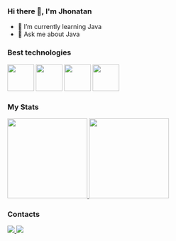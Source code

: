 ### Hi there 👋, I'm Jhonatan
- 🌱 I’m currently learning Java
- 💬 Ask me about Java

### Best technologies
<div>
  <img src="https://cdn.jsdelivr.net/gh/devicons/devicon/icons/java/java-original-wordmark.svg" width="60"/>
  <img src="https://cdn.jsdelivr.net/gh/devicons/devicon/icons/git/git-plain-wordmark.svg" width="60"/>
  <img src="https://cdn.jsdelivr.net/gh/devicons/devicon/icons/github/github-original-wordmark.svg" width="60"/>
  <img src="https://cdn.jsdelivr.net/gh/devicons/devicon/icons/mysql/mysql-original-wordmark.svg" width="60"/>          
</div>

### My Stats

<div>
  <a href="https://github.com/Jhonatan-Rodrigues">
    <img height="180em" src="https://github-readme-stats.vercel.app/api/top-langs/?username=Jhonatan-Rodrigues&layout=compact&langs_count=7&theme=dark"/>
    <img height="180em" src="https://github-readme-stats.vercel.app/api?username=Jhonatan-Rodrigues&show_icons=true&theme=dark&include_all_commits=true&count_private=true"/>
  </a>
</div>

### Contacts

<div>
  </a>
  <a href="https://www.linkedin.com/in/jhonatan-rodrigues-48716a22b/">
    <img src="https://img.shields.io/badge/LinkedIn-0077B5?style=for-the-badge&logo=linkedin&logoColor=white" />
  </a>
  <a href="https://www.instagram.com/jhowtromundo0/">
    <img src="https://img.shields.io/badge/Instagram-E4405F?style=for-the-badge&logo=instagram&logoColor=white" />
  </a>
  </div>
